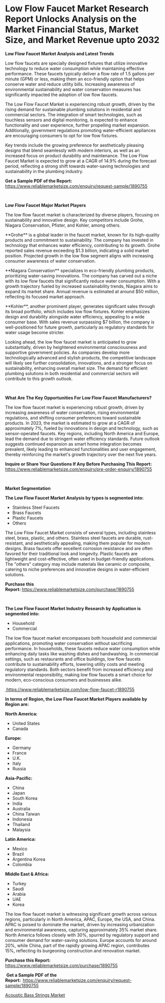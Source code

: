 <p><h1>Low Flow Faucet Market Research Report Unlocks Analysis on the Market Financial Status, Market Size, and Market Revenue upto 2032</h1></p><p><strong>Low Flow Faucet Market Analysis and Latest Trends</strong></p>
<p><p>Low flow faucets are specially designed fixtures that utilize innovative technology to reduce water consumption while maintaining effective performance. These faucets typically deliver a flow rate of 1.5 gallons per minute (GPM) or less, making them an eco-friendly option that helps conserve water and reduce utility bills. Increasing awareness of environmental sustainability and water conservation measures has significantly impacted the adoption of low flow faucets.</p><p>The Low Flow Faucet Market is experiencing robust growth, driven by the rising demand for sustainable plumbing solutions in residential and commercial sectors. The integration of smart technologies, such as touchless sensors and digital monitoring, is expected to enhance functionality and user experience, further propelling market expansion. Additionally, government regulations promoting water-efficient appliances are encouraging consumers to opt for low flow fixtures.</p><p>Key trends include the growing preference for aesthetically pleasing designs that blend seamlessly with modern interiors, as well as an increased focus on product durability and maintenance. The Low Flow Faucet Market is expected to grow at a CAGR of 14.9% during the forecast period, reflecting a strong shift towards water-saving technologies and sustainability in the plumbing industry.</p></p>
<p><strong>Get a Sample PDF of the Report:&nbsp;</strong> <a href="https://www.reliablemarketsize.com/enquiry/request-sample/1890755?utm_campaign=3072&utm_medium=2&utm_source=Github&utm_content=ia&utm_term=05042025&utm_id=low-flow-faucet">https://www.reliablemarketsize.com/enquiry/request-sample/1890755</a></p>
<p>&nbsp;</p>
<p><strong>Low Flow Faucet Major Market Players</strong></p>
<p><p>The low flow faucet market is characterized by diverse players, focusing on sustainability and innovative design. Key competitors include Grohe, Niagara Conservation, Pfister, and Kohler, among others.</p><p>**Grohe** is a global leader in the faucet market, known for its high-quality products and commitment to sustainability. The company has invested in technology that enhances water efficiency, contributing to its growth. Grohe reported sales revenue exceeding $1.3 billion, indicating a solid market position. Projected growth in the low flow segment aligns with increasing consumer awareness of water conservation.</p><p>**Niagara Conservation** specializes in eco-friendly plumbing products, prioritizing water-saving innovations. The company has carved out a niche with its low flow faucets that significantly reduce water consumption. With a growth trajectory fueled by increased sustainability trends, Niagara aims to expand its market share. Annual revenue is estimated at around $50 million, reflecting its focused market approach.</p><p>**Kohler**, another prominent player, generates significant sales through its broad portfolio, which includes low flow fixtures. Kohler emphasizes design and durability alongside water efficiency, appealing to a wide consumer base. With sales revenue surpassing $7 billion, the company is well-positioned for future growth, particularly as regulatory standards for water usage become stricter.</p><p>Looking ahead, the low flow faucet market is anticipated to grow substantially, driven by heightened environmental consciousness and supportive government policies. As companies develop more technologically advanced and stylish products, the competitive landscape will likely see further consolidation, innovations, and a stronger focus on sustainability, enhancing overall market size. The demand for efficient plumbing solutions in both residential and commercial sectors will contribute to this growth outlook.</p></p>
<p>&nbsp;</p>
<p><strong>What Are The Key Opportunities For Low Flow Faucet Manufacturers?</strong></p>
<p><p>The low flow faucet market is experiencing robust growth, driven by increasing awareness of water conservation, rising environmental regulations, and shifting consumer preferences toward sustainable products. In 2023, the market is estimated to grow at a CAGR of approximately 7%, fueled by innovations in design and technology, such as sensor-operated faucets. Key regions, including North America and Europe, lead the demand due to stringent water efficiency standards. Future outlook suggests continued expansion as smart home integration becomes prevalent, likely leading to enhanced functionalities and user engagement, thereby reinforcing the market's growth trajectory over the next five years.</p></p>
<p><strong>Inquire or Share Your Questions If Any Before Purchasing This Report:</strong> <a href="https://www.reliablemarketsize.com/enquiry/pre-order-enquiry/1890755?utm_campaign=3072&utm_medium=2&utm_source=Github&utm_content=ia&utm_term=05042025&utm_id=low-flow-faucet">https://www.reliablemarketsize.com/enquiry/pre-order-enquiry/1890755</a></p>
<p>&nbsp;</p>
<p><strong>Market Segmentation</strong></p>
<p><strong>The Low Flow Faucet Market Analysis by types is segmented into:</strong></p>
<p><ul><li>Stainless Steel Faucets</li><li>Brass Faucets</li><li>Plastic Faucets</li><li>Others</li></ul></p>
<p><p>The Low Flow Faucet Market consists of several types, including stainless steel, brass, plastic, and others. Stainless steel faucets are durable, rust-resistant, and aesthetically appealing, making them popular for modern designs. Brass faucets offer excellent corrosion resistance and are often favored for their traditional look and longevity. Plastic faucets are lightweight and cost-effective, often used in budget-friendly applications. The "others" category may include materials like ceramic or composite, catering to niche preferences and innovative designs in water-efficient solutions.</p></p>
<p><strong>Purchase this Report:&nbsp;</strong><a href="https://www.reliablemarketsize.com/purchase/1890755?utm_campaign=3072&utm_medium=2&utm_source=Github&utm_content=ia&utm_term=05042025&utm_id=low-flow-faucet">https://www.reliablemarketsize.com/purchase/1890755</a></p>
<p>&nbsp;</p>
<p><strong>The Low Flow Faucet Market Industry Research by Application is segmented into:</strong></p>
<p><ul><li>Household</li><li>Commercial</li></ul></p>
<p><p>The low flow faucet market encompasses both household and commercial applications, promoting water conservation without sacrificing performance. In households, these faucets reduce water consumption while enhancing daily tasks like washing dishes and handwashing. In commercial settings, such as restaurants and office buildings, low flow faucets contribute to sustainability efforts, lowering utility costs and meeting regulatory standards. Both sectors benefit from increased efficiency and environmental responsibility, making low flow faucets a smart choice for modern, eco-conscious consumers and businesses alike.</p></p>
<p><a href="https://www.reliablemarketsize.com/low-flow-faucet-r1890755?utm_campaign=3072&utm_medium=2&utm_source=Github&utm_content=ia&utm_term=05042025&utm_id=low-flow-faucet">&nbsp;https://www.reliablemarketsize.com/low-flow-faucet-r1890755</a></p>
<p><strong>In terms of Region, the Low Flow Faucet Market Players available by Region are:</strong></p>
<p>
    <p> <strong> North America: </strong>
        <ul>
            <li>United States</li>
            <li>Canada</li>
        </ul>
        </p> 
    <p> <strong> Europe: </strong>
        <ul>
            <li>Germany</li>
            <li>France</li>
            <li>U.K.</li>
            <li>Italy</li>
            <li>Russia</li>
        </ul>
        </p> 
    <p> <strong> Asia-Pacific: </strong>
        <ul>
            <li>China</li>
            <li>Japan</li>
            <li>South Korea</li>
            <li>India</li>
            <li>Australia</li>
            <li>China Taiwan</li>
            <li>Indonesia</li>
            <li>Thailand</li>
            <li>Malaysia</li>
        </ul>
        </p> 
    <p> <strong> Latin America: </strong>
        <ul>
            <li>Mexico</li>
            <li>Brazil</li>
            <li>Argentina Korea</li>
            <li>Colombia</li>
        </ul>
        </p> 
    <p> <strong> Middle East & Africa: </strong>
        <ul>
            <li>Turkey</li>
            <li>Saudi</li>
            <li>Arabia</li>
            <li>UAE</li>
            <li>Korea</li>
        </ul>
    </p>
    </p>
<p><p>The low flow faucet market is witnessing significant growth across various regions, particularly in North America, APAC, Europe, the USA, and China. APAC is poised to dominate the market, driven by increasing urbanization and environmental awareness, capturing approximately 35% market share. North America follows closely with 30%, spurred by regulatory support and consumer demand for water-saving solutions. Europe accounts for around 20%, while China, part of the rapidly growing APAC region, contributes 15%, reflecting its burgeoning construction and renovation market.</p></p>
<p><strong>Purchase this Report: </strong><a href="https://www.reliablemarketsize.com/purchase/1890755?utm_campaign=3072&utm_medium=2&utm_source=Github&utm_content=ia&utm_term=05042025&utm_id=low-flow-faucet">https://www.reliablemarketsize.com/purchase/1890755</a></p>
<p>&nbsp;<strong>Get a Sample PDF of the Report:&nbsp;&nbsp;</strong><a href="https://www.reliablemarketsize.com/enquiry/request-sample/1890755?utm_campaign=3072&utm_medium=2&utm_source=Github&utm_content=ia&utm_term=05042025&utm_id=low-flow-faucet">https://www.reliablemarketsize.com/enquiry/request-sample/1890755</a></p>
<p><strong></strong></p>
<p><p><a href="https://github.com/muhjanaidu/Market-Research-Report-List-1/blob/main/acoustic-bass-strings-market.md?utm_campaign=3072&utm_medium=2&utm_source=Github&utm_content=ia&utm_term=05042025&utm_id=low-flow-faucet">Acoustic Bass Strings Market</a></p></p>